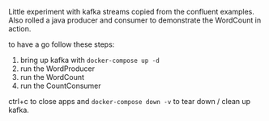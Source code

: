 Little experiment with kafka streams copied from the confluent examples. Also rolled a java producer and consumer to demonstrate the WordCount in action.  

to have a go follow these steps:

1) bring up kafka with ```docker-compose up -d```
2) run the WordProducer
3) run the WordCount
4) run the CountConsumer

ctrl+c to close apps and ```docker-compose down -v``` to tear down / clean up kafka.